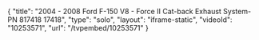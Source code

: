 {
    "title": "2004 - 2008 Ford F-150 V8 - Force II Cat-back Exhaust System- PN 817418 17418",
    "type": "solo",
    "layout": "iframe-static",
    "videoId": "10253571",
    "url": "\/tvpembed\/10253571"
}